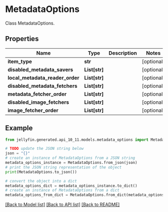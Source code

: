 # MetadataOptions

Class MetadataOptions.

## Properties

Name | Type | Description | Notes
------------ | ------------- | ------------- | -------------
**item_type** | **str** |  | [optional] 
**disabled_metadata_savers** | **List[str]** |  | [optional] 
**local_metadata_reader_order** | **List[str]** |  | [optional] 
**disabled_metadata_fetchers** | **List[str]** |  | [optional] 
**metadata_fetcher_order** | **List[str]** |  | [optional] 
**disabled_image_fetchers** | **List[str]** |  | [optional] 
**image_fetcher_order** | **List[str]** |  | [optional] 

## Example

```python
from jellyfin.generated.api_10_11.models.metadata_options import MetadataOptions

# TODO update the JSON string below
json = "{}"
# create an instance of MetadataOptions from a JSON string
metadata_options_instance = MetadataOptions.from_json(json)
# print the JSON string representation of the object
print(MetadataOptions.to_json())

# convert the object into a dict
metadata_options_dict = metadata_options_instance.to_dict()
# create an instance of MetadataOptions from a dict
metadata_options_from_dict = MetadataOptions.from_dict(metadata_options_dict)
```
[[Back to Model list]](../README.md#documentation-for-models) [[Back to API list]](../README.md#documentation-for-api-endpoints) [[Back to README]](../README.md)


